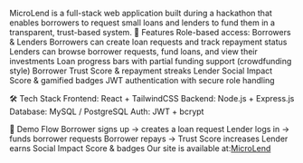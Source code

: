MicroLend is a full-stack web application built during a hackathon that enables borrowers to request small loans and lenders to fund them in a transparent, trust-based system.
🔑 Features
Role-based access: Borrowers & Lenders
Borrowers can create loan requests and track repayment status
Lenders can browse borrower requests, fund loans, and view their investments
Loan progress bars with partial funding support (crowdfunding style)
Borrower Trust Score & repayment streaks
Lender Social Impact Score & gamified badges
JWT authentication with secure role handling

🛠 Tech Stack
Frontend: React + TailwindCSS
Backend: Node.js + Express.js
Database: MySQL / PostgreSQL
Auth: JWT + bcrypt

🚀 Demo Flow
Borrower signs up → creates a loan request
Lender logs in → funds borrower requests
Borrower repays → Trust Score increases
Lender earns Social Impact Score & badges
Our site is available at:[MicroLend](https://microlend.vercel.app/)
